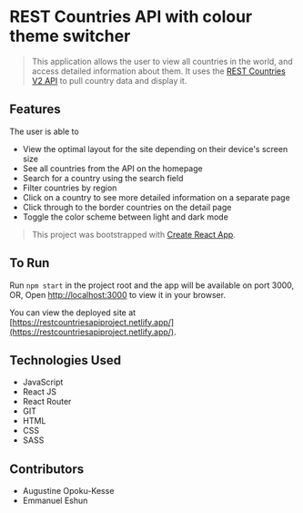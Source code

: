 # REST Countries API with colour theme switcher
> This application allows the user to view all countries in the world, and access detailed information about them. It uses the [REST Countries V2 API](https://restcountries.com/#api-endpoints-v2) to pull country data and display it.

## Features
The user is able to
- View the optimal layout for the site depending on their device's screen size
- See all countries from the API on the homepage
- Search for a country using the search field
- Filter countries by region
- Click on a country to see more detailed information on a separate page
- Click through to the border countries on the detail page
- Toggle the color scheme between light and dark mode


>This project was bootstrapped with [Create React App](https://github.com/facebook/create-react-app).

## To Run

Run `npm start` in the project root and the app will be available on port 3000, OR,
Open [http://localhost:3000](http://localhost:3000) to view it in your browser.

You can view the deployed site at [https://restcountriesapiproject.netlify.app/](https://restcountriesapiproject.netlify.app/).

<!-- ## State

The app's state is totally normalized, with slices for weather and user. -->

<!-- ## Routes

- `/new-topic` – form to create a new topic
- `/topics` – index of all topics
- `/topics/:topicId` – page for an individual topic
- `/new-quiz` – form to create a new quiz
- `/quizzes` – index of all quizzes
- `/quizzes/:quizId` – page for an individual quiz -->

<!-- ## To Test

1. Enter email and password to login
2. Select a country to view its weather information
3. Select a city of a country to view its weather information
4. Log out of the system after use. -->

<!-- ## Table of Contents
* [Technologies Used](#technologies-used)
* [Project Status](#project-status)
* [Acknowledgements](#acknowledgements)
* [Contact](#contact) -->


## Technologies Used
- JavaScript
- React JS
- React Router
- GIT
- HTML
- CSS
- SASS


<!-- ## Project Status
Project is: complete -->


<!-- ## Acknowledgements
- This project was based on the Frontend Engineering career path on (https://www.codecademy.com). -->


## Contributors
- Augustine Opoku-Kesse
- Emmanuel Eshun

<!-- ## Questions

Is this appropriately scoped? Does it have too many features? Too few? -->
